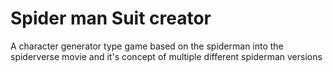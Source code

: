 # Spider man Suit creator
A character generator type game based on the spiderman into the spiderverse movie and it's concept of multiple different spiderman versions
